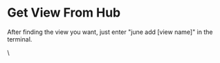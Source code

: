 # Get View From Hub

After finding the view you want, just enter "june add \[view name]" in the terminal.

\
